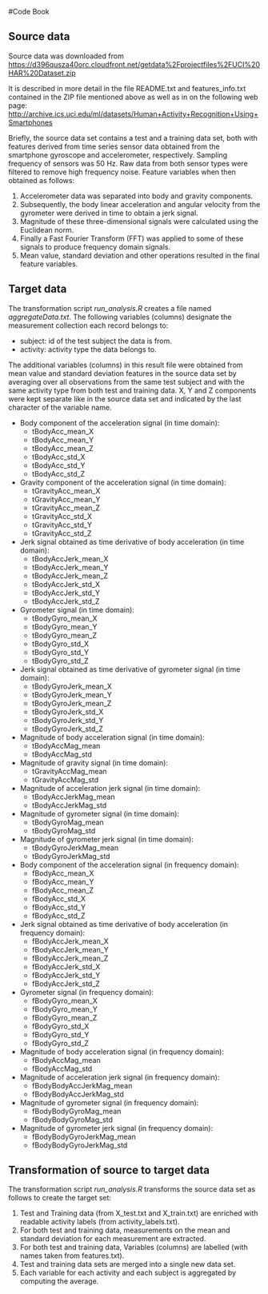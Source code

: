 #Code Book

## Source data
Source data was downloaded from
https://d396qusza40orc.cloudfront.net/getdata%2Fprojectfiles%2FUCI%20HAR%20Dataset.zip 

It is described in more detail in the file README.txt and features_info.txt contained in the ZIP file mentioned above as well as in on the following web page:
http://archive.ics.uci.edu/ml/datasets/Human+Activity+Recognition+Using+Smartphones

Briefly, the source data set contains a test and a training data set, both with features derived from time series sensor data obtained from the smartphone gyroscope and accelerometer, respectively. Sampling frequency of sensors was 50 Hz. Raw data from both sensor types were filtered to remove high frequency noise. Feature variables when then obtained as follows:
1. Accelerometer data was separated into body and gravity components. 
2. Subsequently, the body linear acceleration and angular velocity from the gyrometer were derived in time to obtain a jerk signal. 
3. Magnitude of these three-dimensional signals were calculated using the Euclidean norm. 
4. Finally a Fast Fourier Transform (FFT) was applied to some of these signals to produce frequency domain signals. 
5. Mean value, standard deviation and other operations resulted in the final feature variables.

## Target data
The transformation script *run_analysis.R* creates a file named *aggregateData.txt*. The following variables (columns) designate the measurement collection each record belongs to:
* subject: id of the test subject the data is from.
* activity: activity type the data belongs to.

The additional variables (columns) in this result file were obtained from mean value and standard deviation features in the source data set by averaging over all observations from the same test subject and with the same activity type from both test and training data. X, Y and Z components were kept separate like in the source data set and indicated by the last character of the variable name.

* Body component of the acceleration signal (in time domain):
  * tBodyAcc_mean_X
  * tBodyAcc_mean_Y
  * tBodyAcc_mean_Z
  * tBodyAcc_std_X
  * tBodyAcc_std_Y
  * tBodyAcc_std_Z
* Gravity component of the acceleration signal (in time domain):
  * tGravityAcc_mean_X
  * tGravityAcc_mean_Y
  * tGravityAcc_mean_Z
  * tGravityAcc_std_X
  * tGravityAcc_std_Y
  * tGravityAcc_std_Z
* Jerk signal obtained as time derivative of body acceleration (in time domain):
  * tBodyAccJerk_mean_X
  * tBodyAccJerk_mean_Y
  * tBodyAccJerk_mean_Z
  * tBodyAccJerk_std_X
  * tBodyAccJerk_std_Y
  * tBodyAccJerk_std_Z
* Gyrometer signal (in time domain): 
  * tBodyGyro_mean_X 
  * tBodyGyro_mean_Y
  * tBodyGyro_mean_Z
  * tBodyGyro_std_X
  * tBodyGyro_std_Y
  * tBodyGyro_std_Z
* Jerk signal obtained as time derivative of gyrometer signal (in time domain):
  * tBodyGyroJerk_mean_X
  * tBodyGyroJerk_mean_Y
  * tBodyGyroJerk_mean_Z
  * tBodyGyroJerk_std_X
  * tBodyGyroJerk_std_Y
  * tBodyGyroJerk_std_Z
* Magnitude of body acceleration signal (in time domain):
  * tBodyAccMag_mean
  * tBodyAccMag_std
* Magnitude of gravity signal (in time domain):
  * tGravityAccMag_mean
  * tGravityAccMag_std
* Magnitude of acceleration jerk signal (in time domain):
  * tBodyAccJerkMag_mean
  * tBodyAccJerkMag_std
* Magnitude of gyrometer signal (in time domain):
  * tBodyGyroMag_mean
  * tBodyGyroMag_std
* Magnitude of gyrometer jerk signal (in time domain): 
  * tBodyGyroJerkMag_mean
  * tBodyGyroJerkMag_std
* Body component of the acceleration signal (in frequency domain):
  * fBodyAcc_mean_X
  * fBodyAcc_mean_Y
  * fBodyAcc_mean_Z
  * fBodyAcc_std_X
  * fBodyAcc_std_Y
  * fBodyAcc_std_Z
* Jerk signal obtained as time derivative of body acceleration (in frequency domain):
  * fBodyAccJerk_mean_X
  * fBodyAccJerk_mean_Y
  * fBodyAccJerk_mean_Z
  * fBodyAccJerk_std_X
  * fBodyAccJerk_std_Y
  * fBodyAccJerk_std_Z
* Gyrometer signal (in frequency domain): 
  * fBodyGyro_mean_X
  * fBodyGyro_mean_Y
  * fBodyGyro_mean_Z
  * fBodyGyro_std_X
  * fBodyGyro_std_Y
  * fBodyGyro_std_Z
* Magnitude of body acceleration signal (in frequency domain):  
  * fBodyAccMag_mean
  * fBodyAccMag_std
* Magnitude of acceleration jerk signal (in frequency domain):  
  * fBodyBodyAccJerkMag_mean
  * fBodyBodyAccJerkMag_std
* Magnitude of gyrometer signal (in frequency domain):  
  * fBodyBodyGyroMag_mean
  * fBodyBodyGyroMag_std
* Magnitude of gyrometer jerk signal (in frequency domain):   
  * fBodyBodyGyroJerkMag_mean
  * fBodyBodyGyroJerkMag_std

## Transformation of source to target data
The transformation script *run_analysis.R* transforms the source data set as follows to create the target set:
1. Test and Training data (from X_test.txt and X_train.txt) are enriched with readable activity labels (from activity_labels.txt).
2. For both test and training data, measurements on the mean and standard deviation for each measurement are extracted. 
3. For both test and training data, Variables (columns) are labelled (with names taken from features.txt).
4. Test and training data sets are merged into a single new data set.
5. Each variable for each activity and each subject is aggregated by computing the average.